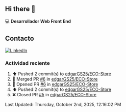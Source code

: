 ## Hi there 👋

:computer: **Desarrollador Web Front End**

## Contacto
[![LinkedIn](https://img.shields.io/badge/LinkedIn-0A66C2?style=for-the-badge&logo=linkedin&logoColor=white)](https://www.linkedin.com/in/edgar-garc%C3%ADa-a91898289/)

### Actividad reciente
<!--RECENT_ACTIVITY:start-->
1. ⬆️ Pushed 2 commit(s) to [edgarGS25/ECO-Store](https://github.com/edgarGS25/ECO-Store)<br>
2. 🎉 Merged PR [#6](https://github.com/edgarGS25/ECO-Store/pull/6) in [edgarGS25/ECO-Store](https://github.com/edgarGS25/ECO-Store)<br>
3. 💪 Opened PR [#6](https://github.com/edgarGS25/ECO-Store/pull/6) in [edgarGS25/ECO-Store](https://github.com/edgarGS25/ECO-Store)<br>
4. ⬆️ Pushed 2 commit(s) to [edgarGS25/ECO-Store](https://github.com/edgarGS25/ECO-Store)<br>
5. ❌ Closed PR [#5](https://github.com/edgarGS25/ECO-Store/pull/5) in [edgarGS25/ECO-Store](https://github.com/edgarGS25/ECO-Store)<br>
<!--RECENT_ACTIVITY:end-->
<!--RECENT_ACTIVITY:last_update-->
Last Updated: Thursday, October 2nd, 2025, 12:16:02 PM
<!--RECENT_ACTIVITY:last_update_end-->
